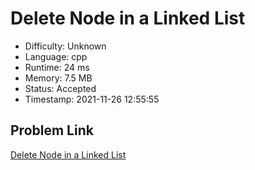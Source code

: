 # Delete Node in a Linked List

- Difficulty: Unknown
- Language: cpp
- Runtime: 24 ms
- Memory: 7.5 MB
- Status: Accepted
- Timestamp: 2021-11-26 12:55:55

## Problem Link
[Delete Node in a Linked List](https://leetcode.com/problems/delete-node-in-a-linked-list)

